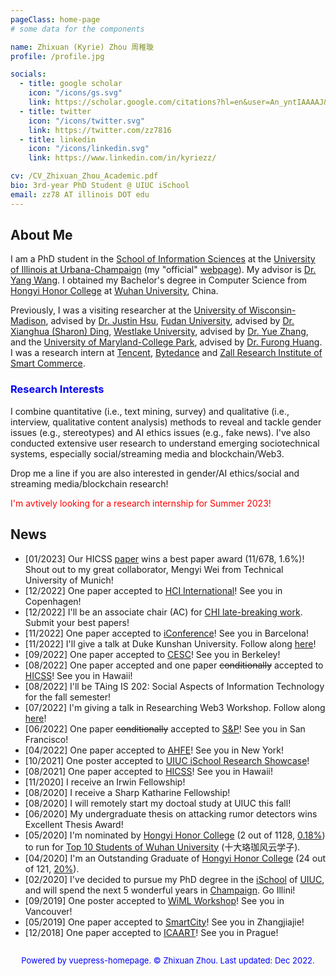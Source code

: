 ```yaml
---
pageClass: home-page
# some data for the components

name: Zhixuan (Kyrie) Zhou 周稚璇
profile: /profile.jpg

socials:
  - title: google scholar
    icon: "/icons/gs.svg"
    link: https://scholar.google.com/citations?hl=en&user=An_yntIAAAAJ&view_op=list_works&sortby=pubdate
  - title: twitter
    icon: "/icons/twitter.svg"
    link: https://twitter.com/zz7816
  - title: linkedin
    icon: "/icons/linkedin.svg"
    link: https://www.linkedin.com/in/kyriezz/

cv: /CV_Zhixuan_Zhou_Academic.pdf
bio: 3rd-year PhD Student @ UIUC iSchool
email: zz78 AT illinois DOT edu
---
```


<ProfileSection :frontmatter="$page.frontmatter" />

## About Me

I am a PhD student in the [School of Information Sciences](https://ischool.illinois.edu/) at the [University of Illinois at Urbana-Champaign](https://illinois.edu/) (my "official" [webpage](https://ischool.illinois.edu/people/zhixuan-zhou)). 
My advisor is [Dr. Yang Wang](https://yangwang.ischool.illinois.edu/). 
I obtained my Bachelor's degree in Computer Science from [Hongyi Honor College](http://hyxt.whu.edu.cn/) at [Wuhan University](https://en.whu.edu.cn/), China.  

Previously, I was a visiting researcher at the [University of Wisconsin-Madison](https://www.wisc.edu/), advised by [Dr. Justin Hsu](https://justinh.su/), [Fudan University](https://www.fudan.edu.cn/en/), advised by [Dr. Xianghua (Sharon) Ding](https://xianghuading.com/index.html), [Westlake University](https://en.westlake.edu.cn/), advised by [Dr. Yue Zhang](https://frcchang.github.io/), and the [University of Maryland-College Park](https://www.umd.edu/), advised by [Dr. Furong Huang](http://furong-huang.com/). 
I was a research intern at [Tencent](https://www.tencent.com/en-us/), [Bytedance](https://www.bytedance.com/en) and [Zall Research Institute of Smart Commerce](http://en.zallcn.com/).  

### <span style="color:blue">Research Interests</span><br/>

I combine quantitative (i.e., text mining, survey) and qualitative (i.e., interview, qualitative content analysis) methods to reveal and tackle gender issues (e.g., stereotypes) and AI ethics issues (e.g., fake news). I've also conducted extensive user research to understand emerging sociotechnical systems, especially social/streaming media and blockchain/Web3.

Drop me a line if you are also interested in gender/AI ethics/social and streaming media/blockchain research!

<span style="color:red">I'm avtively looking for a research internship for Summer 2023!</span><br/>

## News
- [01/2023] Our HICSS [paper](https://scholarspace.manoa.hawaii.edu/server/api/core/bitstreams/2fde9e29-ae62-4570-928b-dd96157f175f/content) wins a best paper award (11/678, 1.6%)! Shout out to my great collaborator, Mengyi Wei from Technical University of Munich!   
- [12/2022] One paper accepted to [HCI International](https://2023.hci.international/index.html)! See you in Copenhagen!  
- [12/2022] I'll be an associate chair (AC) for [CHI late-breaking work](https://chi2023.acm.org/for-authors/late-breaking-work/). Submit your best papers!
- [11/2022] One paper accepted to [iConference](https://www.ischools.org/event-details/iconference-2023-physical-program)! See you in Barcelona!
- [11/2022] I'll give a talk at Duke Kunshan University. Follow along [here](https://mp.weixin.qq.com/s/kQFljUaaNmM0FXHdY6m12Q)!
- [09/2022] One paper accepted to [CESC](https://cesc.io/)! See you in Berkeley!
- [08/2022] One paper accepted and one paper <s>conditionally</s> accepted to [HICSS](https://hicss.hawaii.edu/)! See you in Hawaii!
- [08/2022] I'll be TAing IS 202: Social Aspects of Information Technology for the fall semester!
- [07/2022] I'm giving a talk in Researching Web3 Workshop. Follow along [here](https://web3workshop.science/)!
- [06/2022] One paper <s>conditionally</s> accepted to [S&P](https://www.ieee-security.org/TC/SP2023/index.html)! See you in San Francisco!
- [04/2022] One paper accepted to [AHFE](https://2022.ahfe.org/)! See you in New York!
- [10/2021] One poster accepted to [UIUC iSchool Research Showcase](https://ischool.illinois.edu/research/showcase)!
- [08/2021] One paper accepted to [HICSS](https://hicss.hawaii.edu/)! See you in Hawaii!
- [11/2020] I receive an Irwin Fellowship!
- [08/2020] I receive a Sharp Katharine Fellowship! 
- [08/2020] I will remotely start my doctoal study at UIUC this fall!  
- [06/2020] My undergraduate thesis on attacking rumor detectors wins Excellent Thesis Award!
- [05/2020] I'm nominated by [Hongyi Honor College](http://hyxt.whu.edu.cn/) (2 out of 1128, <u>0.18%</u>) to run for 
[Top 10 Students of Wuhan University](https://topten.whu.edu.cn/#/intro) (十大珞珈风云学子).
- [04/2020] I'm an Outstanding Graduate of [Hongyi Honor College](http://hyxt.whu.edu.cn/) (24 out of 121, <u>20%</u>). 
- [02/2020] I've decided to pursue my PhD degree in the [iSchool](https://ischool.illinois.edu/) of [UIUC](https://illinois.edu/), and will spend the next 5 wonderful years in [Champaign](https://en.wikipedia.org/wiki/Champaign,_Illinois).
Go Illini! 
- [09/2019] One poster accepted to [WiML Workshop](https://wimlworkshop.org/2019/)! See you in Vancouver!
- [05/2019] One paper accepted to [SmartCity](http://csee.hnu.edu.cn/smartcity2019/important_dates.html)! See you in Zhangjiajie!
- [12/2018] One paper accepted to [ICAART](http://www.icaart.org/?y=2019)! See you in Prague!

<div style="display:inline-block;width:340px;"><script type="text/javascript" src="//rf.revolvermaps.com/0/0/7.js?i=56lnx0d87g7&amp;m=0&amp;c=ff0000&amp;cr1=ffffff&amp;sx=0" async="async"></script></div>

<p></p>
<footer>
  <center><font size="2" color="blue">Powered by vuepress-homepage. &copy Zhixuan Zhou. Last updated: Dec 2022. </font></center>  
</footer>

<!-- Custom style for this page -->

<style lang="stylus">

.theme-container.home-page .page
  font-size 15px
  font-family "lucida grande", "lucida sans unicode", lucida, "Helvetica Neue", Helvetica, Arial, sans-serif;
  p
    margin 0 0 0.5rem
  p, ul, ol
    line-height normal
  a
    font-weight normal
  .theme-default-content:not(.custom) > h2
    margin-bottom 0.5rem
  .theme-default-content:not(.custom) > h2:first-child + p
    margin-top 0.5rem
  .theme-default-content:not(.custom) > h3
    padding-top 4rem

  /* Override */
  .md-card
    margin-top 0.5em
    .card-image
      padding 0.2rem
      img
        max-width 120px
        max-height 120px
    .card-content p
      -webkit-margin-after 0.2em

@media (max-width: 419px)
  .theme-container.home-page .page
    p, ul, ol
      line-height 1.5

    .md-card
      .card-image
        img 
          width 100%
          max-width 400px

</style>
